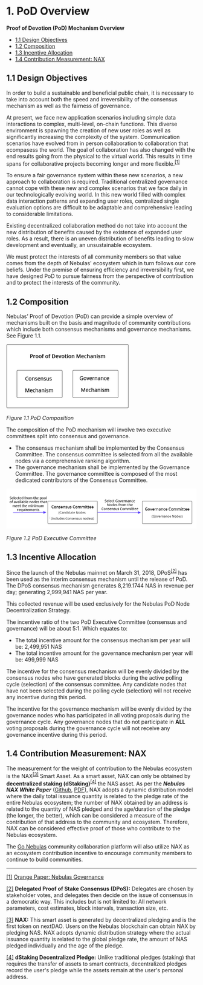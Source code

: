 # 1. PoD Overview

**Proof of Devotion (PoD) Mechanism Overview**

* [1.1 Design Objectives](#design-objectives)
* [1.2 Composition](#composition)
* [1.3 Incentive Allocation](#incentive-allocation)
* [1.4 Contribution Measurement: NAX](#contribution-measurement-nax)



## 1.1 Design Objectives

In order to build a sustainable and beneficial public chain, it is necessary to take into account both the speed and irreversibility of the consensus mechanism as well as the fairness of governance.

At present, we face new application scenarios including simple data interactions to complex, multi-level, on-chain functions. This diverse environment is spawning the creation of new user roles as well as significantly increasing the complexity of the system. Communication scenarios have evolved from in person collaboration to collaboration that ecompasess the world. The goal of collaboration has also changed with the end results going from the physical to the virtual world. This results in time spans for collaborative projects becoming longer and more flexible.<sup id="a1">[[1]](#f1)</sup>

To ensure a fair governance system within these new scenarios, a new approach to collaboration is required. Traditional centralized governance cannot cope with these new and complex scenarios that we face daily in our technologically evolving world. In this new world filled with complex data interaction patterns and expanding user roles, centralized single evaluation options are difficult to be adaptable and comprehensive leading to considerable limitations.

Existing decentralized collaboration method do not take into account the new distribution of benefits caused by the existence of expanded user roles. As a result, there is an uneven distribution of benefits leading to slow development and eventually, an unsustainable ecosystem.

We must protect the interests of all community members so that value comes from the depth of Nebulas' ecosystem which in turn follows our core beliefs. Under the premise of ensuring efficiency and irreversibility first, we have designed PoD to pursue fairness from the perspective of contribution and to protect the interests of the community.


## 1.2 Composition

Nebulas’ Proof of Devotion (PoD) can provide a simple overview of mechanisms built on the basis and magnitude of community contributions which include both consensus mechanisms and governance mechanisms. See Figure 1.1.



![](../resources/node/Nebulas-PoD-1-1.png "Figure 1.1 PoD Composition")


*Figure 1.1 PoD Composition*

The composition of the PoD mechanism will involve two executive committees split into consensus and governance. 



*   The consensus mechanism shall be implemented by the Consensus Committee. The consensus committee is selected from all the available nodes via a comprehensive ranking algorithm. 
*   The governance mechanism shall be implemented by the Governance Committee. The governance committee is composed of the most dedicated contributors of the Consensus Committee.



![](../resources/node/Nebulas-PoD-1-2.png "Figure 1.2 PoD Executive Committee")


*Figure 1.2 PoD Executive Committee*


## 1.3 Incentive Allocation

Since the launch of the Nebulas mainnet on March 31, 2018, DPoS<sup id="a2">[[2]](#f2)</sup> has been used as the interim consensus mechanism until the release of PoD. The DPoS consensus mechanism generates 8,219.1744 NAS in revenue per day; generating 2,999,941 NAS per year. 

This collected revenue will be used exclusively for the Nebulas PoD Node Decentralization Strategy. 

The incentive ratio of the two PoD Executive Committee (consensus and governance) will be about 5:1. Which equates to:



*   The total incentive amount for the consensus mechanism per year will be: 2,499,951 NAS
*   The total incentive amount for the governance mechanism per year will be: 499,999 NAS

The incentive for the consensus mechanism will be evenly divided by the consensus nodes who have generated blocks during the active polling cycle (selection) of the consensus committee. Any candidate nodes that have not been selected during the polling cycle (selection) will not receive any incentive during this period.

The incentive for the governance mechanism will be evenly divided by the governance nodes who has participated in all voting proposals during the governance cycle. Any governance nodes that do not participate in **ALL** voting proposals during the governance cycle will not receive any governance incentive during this period.


## 1.4 Contribution Measurement: NAX

The measurement for the weight of contribution to the Nebulas ecosystem is the NAX<sup id="a3">[[3]](#f3)</sup> Smart Asset. As a smart asset, NAX can only be obtained by **decentralized staking (dStaking)**<sup id="a4">[[4]](#f4)</sup> the NAS asset. As per the **_Nebulas NAX White Paper_** ([Github](https://github.com/nebulasio/nax_whitepaper), [PDF](https://nextdao.io/static/docs/nax_whitepaper_en.pdf)), NAX adopts a dynamic distribution model where the daily total issuance quantity is related to the pledge rate of the entire Nebulas ecosystem; the number of NAX obtained by an address is related to the quantity of NAS pledged and the age/duration of the pledge (the longer, the better), which can be considered a measure of the contribution of that address to the community and ecosystem. Therefore, NAX can be considered effective proof of those who contribute to the Nebulas ecosystem.

The [Go Nebulas](https://go.nebulas.io) community collaboration platform will also utilize NAX as an ecosystem contribution incentive to encourage community members to continue to build communities.

***

<span id="f1">[[1]](#a1)</span> [Orange Paper: Nebulas Governance](https://nebulas.io/docs/NebulasOrangepaper.pdf)

<span id="f2">[[2]](#a2)</span> **Delegated Proof of Stake Consensus (DPoS):** Delegates are chosen by stakeholder votes, and delegates then decide on the issue of consensus in a democratic way. This includes  but is not limited to: All network parameters, cost estimates, block intervals, transaction size, etc.

<span id="f3">[[3]](#a3)</span> **NAX:** This smart asset is generated by decentralized pledging and is the first token on nextDAO. Users on the Nebulas blockchain can obtain NAX by pledging NAS. NAX adopts dynamic distribution strategy where the actual issuance quantity is related to the global pledge rate, the amount of NAS pledged individually and the age of the pledge.

<span id="f4">[[4]](#a4)</span> **dStaking Decentralized Pledge:** Unlike traditional pledges (staking) that requires the transfer of assets to smart contracts, decentralized pledges record the user's pledge while the assets remain at the user's personal address.

